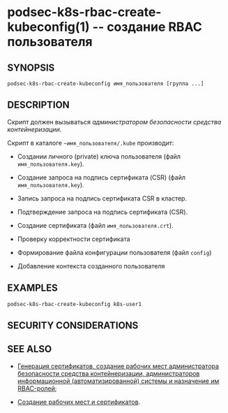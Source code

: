podsec-k8s-rbac-create-kubeconfig(1) -- создание RBAC пользователя
================================

## SYNOPSIS

`podsec-k8s-rbac-create-kubeconfig имя_пользователя [группа ...]`

## DESCRIPTION

Скрипт должен вызываться *администратором безопасности средства контейнеризации*.

Скрипт в каталоге `~имя_пользователя/.kube` производит:

- Создании личного (private) ключа пользователя (файл `имя_пользователя.key`).

- Создание запроса на подпись сертификата (CSR) (файл `имя_пользователя.key`).

- Запись запроса на подпись сертификата CSR в кластер.

- Подтверждение запроса на подпись сертификата (CSR).

- Создание сертификата (файл `имя_пользователя.crt`).

- Проверку корректности сертификата

- Формирование файла конфигурации пользователя (файл `config`)

- Добавление контекста созданного пользователя

## EXAMPLES

`podsec-k8s-rbac-create-kubeconfig k8s-user1`

## SECURITY CONSIDERATIONS

## SEE ALSO

- [Генерация сертификатов, создание рабочих мест администратора безопасности средства контейнеризации, администраторов информационной (автоматизированной) системы и назначение им RBAC-ролей](https://github.com/alt-cloud/podsec/blob/master/k8s/RBAC/addUser/README.md);

- [Создание рабочих мест и сертификатов](https://github.com/alt-cloud/podsec/blob/master/k8s/RBAC/addUser/clusterroleBinding.md).
